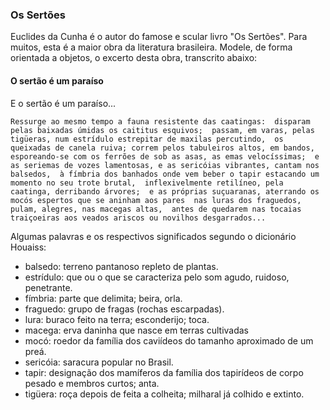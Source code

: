 ### Os Sertões

Euclides da Cunha é o autor do famose e scular livro "Os Sertões".
Para muitos, esta é a maior obra da literatura brasileira.
Modele, de forma orientada a objetos, o excerto desta obra, transcrito
abaixo:

#### O sertão é um paraíso

E o sertão é um paraíso...

`Ressurge ao mesmo tempo a fauna resistente das caatingas: 
disparam pelas baixadas úmidas os caititus esquivos; 
passam, em varas, pelas tigüeras, num estrídulo estrepitar de maxilas percutindo, 
os queixadas de canela ruiva; correm pelos tabuleiros altos, em bandos, 
esporeando-se com os ferrões de sob as asas, as emas velocíssimas; 
e as seriemas de vozes lamentosas, e as sericóias vibrantes, cantam nos balsedos, 
à fímbria dos banhados onde vem beber o tapir estacando um momento no seu trote brutal, 
inflexivelmente retilíneo, pela caatinga, derribando árvores; 
e as próprias suçuaranas, aterrando os mocós espertos que se aninham aos pares 
nas luras dos fraguedos, pulam, alegres, nas macegas altas, 
antes de quedarem nas tocaias traiçoeiras aos veados ariscos ou novilhos desgarrados...`

Algumas palavras e os respectivos significados segundo o dicionário Houaiss:

- balsedo: terreno pantanoso repleto de plantas.
- estrídulo: que ou o que se caracteriza pelo som agudo, ruidoso, penetrante.
- fímbria: parte que delimita; beira, orla.
- fraguedo: grupo de fragas (rochas escarpadas).
- lura: buraco feito na terra; esconderijo; toca.
- macega: erva daninha que nasce em terras cultivadas
- mocó: roedor da família dos caviídeos do tamanho aproximado de um preá.
- sericóia: saracura popular no Brasil.
- tapir: designação dos mamíferos da família dos tapirídeos de corpo pesado e membros curtos; anta.
- tigüera: roça depois de feita a colheita; milharal já colhido e extinto.
